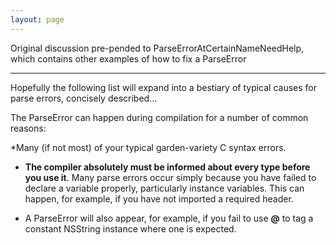 ```yaml
---
layout: page
---
```


Original discussion pre-pended to ParseErrorAtCertainNameNeedHelp, which contains other examples of how to fix a ParseError

----

Hopefully the following list will expand into a bestiary of typical causes for parse errors, concisely described...

The ParseError can happen during compilation for a number of common reasons:



*Many (if not most) of your typical garden-variety C syntax errors.

* **The compiler absolutely must be informed about every type before you use it**. Many parse errors occur simply because you have failed to declare a variable properly, particularly instance variables. This can happen, for example, if you have not imported a required header.

* A ParseError will also appear, for example, if you fail to use **@** to tag a constant NSString instance where one is expected.
